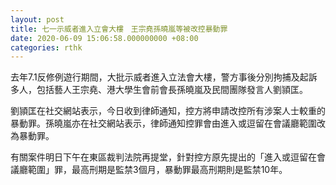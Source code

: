 ```yaml
---
layout: post
title: 七一示威者進入立會大樓　王宗堯孫曉嵐等被改控暴動罪
date: 2020-06-09 15:06:58.000000000 +08:00
categories: rthk
---
```


去年7.1反修例遊行期間，大批示威者進入立法會大樓，警方事後分別拘捕及起訴多人，包括藝人王宗堯、港大學生會前會長孫曉嵐及民間團隊發言人劉頴匡。

劉頴匡在社交網站表示，今日收到律師通知，控方將申請改控所有涉案人士較重的暴動罪。孫曉嵐亦在社交網站表示，律師通知控罪會由進入或逗留在會議廳範圍改為暴動罪。

有關案件明日下午在東區裁判法院再提堂，針對控方原先提出的「進入或逗留在會議廳範圍」罪，最高刑期是監禁3個月，暴動罪最高刑期則是監禁10年。
